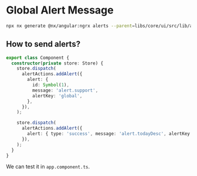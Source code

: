 # Global Alert Message

```bash
npx nx generate @nx/angular:ngrx alerts --parent=libs/core/ui/src/lib/alert/alert.module.ts --module=libs/core/ui/src/lib/alert/alert.module.ts --no-interactive
```

## How to send alerts?

```ts
export class Component {
  constructor(private store: Store) {
    store.dispatch(
      alertActions.addAlert({
        alert: {
          id: Symbol(1),
          message: 'alert.support',
          alertKey: 'global',
        },
      }),
    );

    store.dispatch(
      alertActions.addAlert({
        alert: { type: 'success', message: 'alert.todayDesc', alertKey: 'global', params: ['Tuesday'] },
      }),
    );
  }
}
```

We can test it in `app.component.ts`.
